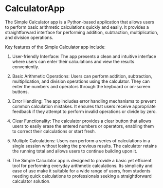 # CalculatorApp
The Simple Calculator app is a Python-based application that allows users to perform basic arithmetic calculations quickly and easily. It provides a straightforward interface for performing addition, subtraction, multiplication, and division operations.

Key features of the Simple Calculator app include:

1. User-friendly Interface: The app presents a clean and intuitive interface where users can enter their calculations and view the results conveniently.

2. Basic Arithmetic Operations: Users can perform addition, subtraction, multiplication, and division operations using the calculator. They can enter the numbers and operators through the keyboard or on-screen buttons.

3. Error Handling: The app includes error handling mechanisms to prevent common calculation mistakes. It ensures that users receive appropriate feedback if they attempt to perform invalid operations or divide by zero.

4. Clear Functionality: The calculator provides a clear button that allows users to easily erase the entered numbers or operators, enabling them to correct their calculations or start fresh.

5. Multiple Calculations: Users can perform a series of calculations in a single session without losing the previous results. The calculator retains the running total and allows users to continue building upon it.

6. The Simple Calculator app is designed to provide a basic yet efficient tool for performing everyday arithmetic calculations. Its simplicity and ease of use make it suitable for a wide range of users, from students needing quick calculations to professionals seeking a straightforward calculator solution.
